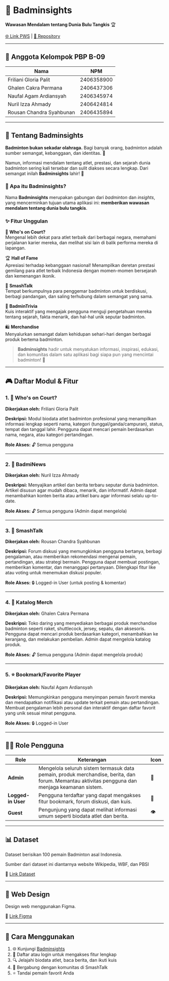 # 🏸 Badminsights




**Wawasan Mendalam tentang Dunia Bulu Tangkis** 🏆

[🌐 Link PWS](https://rousan-chandra-badminsights.pbp.cs.ui.ac.id/) | [📂 Repository](https://github.com/PBP-09/Badminsights.git)



---

## 👥 Anggota Kelompok PBP B-09

| Nama | NPM |
|------|-----|
| Friliani Gloria Palit | 2406358900 |
| Ghalen Cakra Permana | 2406437306 |
| Naufal Agam Ardiansyah | 2406345974 |
| Nuril Izza Ahmady | 2406424814 |
| Rousan Chandra Syahbunan | 2406435894 |

---

## 📖 Tentang Badminsights

**Badminton bukan sekadar olahraga.** Bagi banyak orang, badminton adalah sumber semangat, kebanggaan, dan identitas. 💪

Namun, informasi mendalam tentang atlet, prestasi, dan sejarah dunia badminton sering kali tersebar dan sulit diakses secara lengkap. Dari semangat inilah **Badminsights** lahir! 🌟

### 🎯 Apa itu Badminsights?

Nama **Badminsights** merupakan gabungan dari *badminton* dan *insights*, yang mencerminkan tujuan utama aplikasi ini: **memberikan wawasan mendalam tentang dunia bulu tangkis**.

### ✨ Fitur Unggulan

🏅 **Who's on Court?**  
Mengenal lebih dekat para atlet terbaik dari berbagai negara, memahami perjalanan karier mereka, dan melihat sisi lain di balik performa mereka di lapangan.

🏆 **Hall of Fame**  
Apresiasi terhadap kebanggaan nasional! Menampilkan deretan prestasi gemilang para atlet terbaik Indonesia dengan momen-momen bersejarah dan kemenangan ikonik.

💬 **SmashTalk**  
Tempat berkumpulnya para penggemar badminton untuk berdiskusi, berbagi pandangan, dan saling terhubung dalam semangat yang sama.

🧠 **BadminTrivia**  
Kuis interaktif yang mengajak pengguna menguji pengetahuan mereka tentang sejarah, fakta menarik, dan hal-hal unik seputar badminton.

🛍️ **Merchandise**  
Menyalurkan semangat dalam kehidupan sehari-hari dengan berbagai produk bertema badminton.

> **Badminsights** hadir untuk menyatukan informasi, inspirasi, edukasi, dan komunitas dalam satu aplikasi bagi siapa pun yang mencintai badminton! 🎉

---

## 🎮 Daftar Modul & Fitur

### 1. 👤 Who's on Court?
**Dikerjakan oleh:** Friliani Gloria Palit

**Deskripsi:** Modul biodata atlet badminton profesional yang menampilkan informasi lengkap seperti nama, kategori (tunggal/ganda/campuran), status, tempat dan tanggal lahir. Pengguna dapat mencari pemain berdasarkan nama, negara, atau kategori pertandingan.

**Role Akses:** 🔓 Semua pengguna

---

### 2. 📰 BadmiNews
**Dikerjakan oleh:** Nuril Izza Ahmady

**Deskripsi:** Menyajikan artikel dan berita terbaru seputar dunia badminton. Artikel disusun agar mudah dibaca, menarik, dan informatif. Admin dapat menambahkan konten berita atau artikel baru agar informasi selalu up-to-date.

**Role Akses:** 🔓 Semua pengguna (Admin dapat mengelola)

---

### 3. 💬 SmashTalk
**Dikerjakan oleh:** Rousan Chandra Syahbunan

**Deskripsi:** Forum diskusi yang memungkinkan pengguna bertanya, berbagi pengalaman, atau memberikan rekomendasi mengenai pemain, pertandingan, atau strategi bermain. Pengguna dapat membuat postingan, memberikan komentar, dan menanggapi pertanyaan. Dilengkapi fitur like atau voting untuk menemukan diskusi populer.

**Role Akses:** 🔒 Logged-in User (untuk posting & komentar)

---

### 4. 🛒 Katalog Merch
**Dikerjakan oleh:** Ghalen Cakra Permana

**Deskripsi:** Toko daring yang menyediakan berbagai produk merchandise badminton seperti raket, shuttlecock, jersey, sepatu, dan aksesoris. Pengguna dapat mencari produk berdasarkan kategori, menambahkan ke keranjang, dan melakukan pembelian. Admin dapat mengelola katalog produk.

**Role Akses:** 🔓 Semua pengguna (Admin dapat mengelola produk)

---

### 5. ⭐ Bookmark/Favorite Player
**Dikerjakan oleh:** Naufal Agam Ardiansyah

**Deskripsi:** Memungkinkan pengguna menyimpan pemain favorit mereka dan mendapatkan notifikasi atau update terkait pemain atau pertandingan. Membuat pengalaman lebih personal dan interaktif dengan daftar favorit yang unik sesuai minat pengguna.

**Role Akses:** 🔒 Logged-in User

---

## 👨‍💼 Role Pengguna

| Role | Keterangan | Icon |
|------|-----------|------|
| **Admin** | Mengelola seluruh sistem termasuk data pemain, produk merchandise, berita, dan forum. Memantau aktivitas pengguna dan menjaga keamanan sistem. | 🔑 |
| **Logged-in User** | Pengguna terdaftar yang dapat mengakses fitur bookmark, forum diskusi, dan kuis. | 👤 |
| **Guest** | Pengunjung yang dapat melihat informasi umum seperti biodata atlet dan berita. | 👁️ |

---

## 📊 Dataset

Dataset berisikan 100 pemain Badminton asal Indonesia. 

Sumber dari dataset ini diantarnya website Wikipedia, WBF, dan PBSI

🔗 [Link Dataset](https://docs.google.com/spreadsheets/d/18yNj_TLrU-CJbgXg5ZqDDTt7wtm0cvLYEuYeB0zaxyQ/edit?usp=sharing)

---

## 🎨 Web Design
Design web menggunakan Figma.

🔗 [Link Figma]( https://www.figma.com/design/nx99S5yzqm39UQmLQsjnCb/Badminsights?node-id=0-1&t=1Pj3ayvEd9KPDaDe-1)

---

## 🚀 Cara Menggunakan

1. 🌐 Kunjungi [Badminsights](https://rousan-chandra-badminsights.pbp.cs.ui.ac.id/)
2. 📝 Daftar atau login untuk mengakses fitur lengkap
3. 🔍 Jelajahi biodata atlet, baca berita, dan ikuti kuis
4. 💬 Bergabung dengan komunitas di SmashTalk
5. ⭐ Tandai pemain favorit Anda

